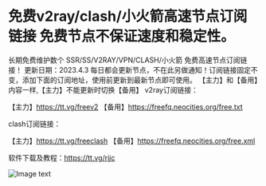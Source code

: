 # 免费v2ray/clash/小火箭高速节点订阅链接 免费节点不保证速度和稳定性。
长期免费维护数个 SSR/SS/V2RAY/VPN/CLASH/小火箭 免费高速节点订阅链接！
更新日期：2023.4.3 每日都会更新节点，不在此另做通知！订阅链接固定不变，添加下面的订阅地址，使用前更新到最新节点即可使用。
【主力】和【备用】内容一样,【主力】不能更新时切换【备用】
v2ray订阅链接：

【主力】https://tt.vg/freev2
【备用】https://freefq.neocities.org/free.txt

clash订阅链接：

【主力】https://tt.vg/freeclash
【备用】https://freefq.neocities.org/free.xml 


软件下载及教程：https://tt.vg/rjjc

![Image text](https://freefq.neocities.org/TT.jpg)


